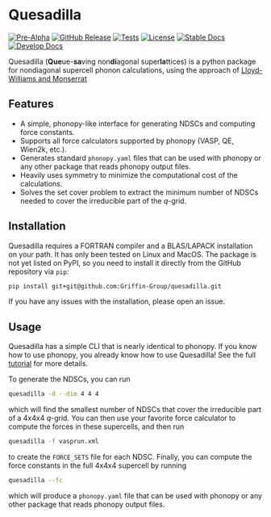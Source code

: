 # Quesadilla
[![Pre-Alpha](https://img.shields.io/badge/Status-Pre--Alpha-red)](https://Griffin-Group.github.io/quesadilla/develop/)
[![GitHub Release](https://img.shields.io/github/v/release/Griffin-Group/quesadilla?include_prereleases)](https://github.com/Griffin-Group/quesadilla/releases)
[![Tests](https://github.com/Griffin-Group/quesadilla/actions/workflows/run_tests.yaml/badge.svg)](https://github.com/Griffin-Group/quesadilla/actions)
[![License](https://img.shields.io/badge/License-GPL-blue)](#license "Go to license section")
[![Stable Docs](https://img.shields.io/badge/Docs-Stable-blue)](https://Griffin-Group.github.io/quesadilla/latest/)
[![Develop Docs](https://img.shields.io/badge/Docs-Develop-purple)](https://Griffin-Group.github.io/quesadilla/develop/)


Quesadilla (**Que**ue-**sa**ving non**di**agonal super**la**ttices) is a python package for nondiagonal supercell phonon calculations, using the approach of [Lloyd-Williams and Monserrat](https://journals.aps.org/prb/abstract/10.1103/PhysRevB.92.184301)

## Features
* A simple, phonopy-like interface for generating NDSCs and computing force constants.
* Supports all force calculators supported by phonopy (VASP, QE, Wien2k, etc.).
* Generates standard `phonopy.yaml` files that can be used with phonopy or any other package that reads phonopy output files.
* Heavily uses symmetry to minimize the computational cost of the calculations.
* Solves the set cover problem to extract the minimum number of NDSCs needed to cover the irreducible part of the $q$-grid.

## Installation

Quesadilla requires a FORTRAN compiler and a BLAS/LAPACK installation on your path. It has only been tested on Linux and MacOS. The package is not yet listed on PyPI, so you need to install it directly from the GitHub repository via `pip`:
```bash
pip install git+git@github.com:Griffin-Group/quesadilla.git
``` 

If you have any issues with the installation, please open an issue.


## Usage
Quesadilla has a simple CLI that is nearly identical to phonopy. If you know how to use phonopy, you already know how to use Quesadilla! See the full [tutorial](https://Griffin-Group.github.io/quesadilla/latest/tutorial.html) for more details.

To generate the NDSCs, you can run

```bash
quesadilla -d --dim 4 4 4
```
which will find the smallest number of NDSCs that cover the irreducible part of a 4x4x4 $q$-grid. You can then use your favorite force calculator to compute the forces in these supercells, and then run

```bash
quesadilla -f vasprun.xml
```
to create the `FORCE_SETS` file for each NDSC. Finally, you can compute the force constants in the full 4x4x4 supercell by running

```bash
quesadilla --fc
```

which will produce a `phonopy.yaml` file that can be used with phonopy or any other package that reads phonopy output files.

